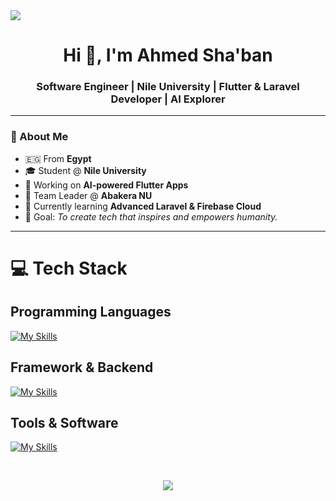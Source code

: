 <img src="https://github.com/Anmol-Baranwal/Cool-GIFs-For-GitHub/assets/74038190/d48893bd-0757-481c-8d7e-ba3e163feae7" />
</br>
<h1 align="center">Hi 👋, I'm Ahmed Sha'ban</h1>
<h3 align="center">Software Engineer | Nile University | Flutter & Laravel Developer | AI Explorer</h3>

---

### 🧠 About Me
- 🇪🇬 From **Egypt**
- 🎓 Student @ **Nile University**
- 🚀 Working on **AI-powered Flutter Apps**  
- 🧩 Team Leader @ **Abakera NU**
- 🌱 Currently learning **Advanced Laravel & Firebase Cloud**
- 🎯 Goal: *To create tech that inspires and empowers humanity.* 

---

# 💻 Tech Stack
## Programming Languages
[![My Skills](https://skillicons.dev/icons?i=dart,python,java,c,cpp,php,html,css,js)](https://skillicons.dev)

## Framework & Backend
[![My Skills](https://skillicons.dev/icons?i=flutter,firebase,laravel,nodejs,mongodb)](https://skillicons.dev)

## Tools & Software 
[![My Skills](https://skillicons.dev/icons?i=androidstudio,vscode,phpstorm,figma,github,git,postman)](https://skillicons.dev)

</br>
<div align="center">
 
[![](https://visitcount.itsvg.in/api?id=AhmedShaaban&icon=0&color=0)](https://visitcount.itsvg.in)
</div>

